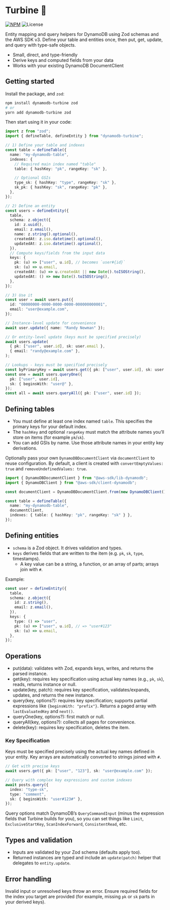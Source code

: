 # Turbine 🪭

[![NPM](https://img.shields.io/npm/v/dynamodb-turbine)](https://npmjs.com/package/dynamodb-turbine) ![License](https://img.shields.io/npm/l/dynamodb-turbine)

Entity mapping and query helpers for DynamoDB using Zod schemas and the AWS SDK v3. Define your table and entities once, then put, get, update, and query with type-safe objects.

- Small, direct, and type-friendly
- Derive keys and computed fields from your data
- Works with your existing DynamoDB DocumentClient

## Getting started

Install the package, and `zod`:

```sh
npm install dynamodb-turbine zod
# or
yarn add dynamodb-turbine zod
```

Then start using it in your code:

```ts
import z from "zod";
import { defineTable, defineEntity } from "dynamodb-turbine";

// 1) Define your table and indexes
const table = defineTable({
  name: "my-dynamodb-table",
  indexes: {
    // Required main index named "table"
    table: { hashKey: "pk", rangeKey: "sk" },

    // Optional GSIs
    type_sk: { hashKey: "type", rangeKey: "sk" },
    sk_pk: { hashKey: "sk", rangeKey: "pk" },
  },
});

// 2) Define an entity
const users = defineEntity({
  table,
  schema: z.object({
    id: z.uuid(),
    email: z.email(),
    name: z.string().optional(),
    createdAt: z.iso.datetime().optional(),
    updatedAt: z.iso.datetime().optional(),
  }),
  // Compute keys/fields from the input data
  keys: {
    pk: (u) => ["user", u.id], // becomes `user#{id}`
    sk: (u) => u.email,
    createdAt: (u) => u.createdAt || new Date().toISOString(),
    updatedAt: () => new Date().toISOString(),
  },
});

// 3) Use it
const user = await users.put({
  id: "00000000-0000-0000-0000-000000000001",
  email: "user@example.com",
});

// Instance-level update for convenience
await user.update({ name: "Randy Newman" });

// Or entity-level update (keys must be specified precisely)
await users.update(
  { pk: ["user", user.id], sk: user.email },
  { email: "randy@example.com" },
);

// Lookups - keys must be specified precisely
const byPrimaryKey = await users.get({ pk: ["user", user.id], sk: user.email });
const one = await users.queryOne({
  pk: ["user", user.id],
  sk: { beginsWith: "user@" },
});
const all = await users.queryAll({ pk: ["user", user.id] });
```

## Defining tables

- You must define at least one index named `table`. This specifies the primary keys for your default index.
- The `hashKey` and optional `rangeKey` must match the attribute names you’ll store on items (for example `pk`/`sk`).
- You can add GSIs by name. Use those attribute names in your entity key derivations.

Optionally pass your own `DynamoDBDocumentClient` via `documentClient` to reuse configuration. By default, a client is created with `convertEmptyValues: true` and `removeUndefinedValues: true`.

```ts
import { DynamoDBDocumentClient } from "@aws-sdk/lib-dynamodb";
import { DynamoDBClient } from "@aws-sdk/client-dynamodb";

const documentClient = DynamoDBDocumentClient.from(new DynamoDBClient());

const table = defineTable({
  name: "my-dynamodb-table",
  documentClient,
  indexes: { table: { hashKey: "pk", rangeKey: "sk" } },
});
```

## Defining entities

- `schema` is a Zod object. It drives validation and types.
- `keys` derives fields that are written to the item (e.g. `pk`, `sk`, `type`, timestamps).
  - A key value can be a string, a function, or an array of parts; arrays join with `#`.

Example:

```ts
const user = defineEntity({
  table,
  schema: z.object({
    id: z.string(),
    email: z.email(),
  }),
  keys: {
    type: () => "user",
    pk: (u) => ["user", u.id], // => "user#123"
    sk: (u) => u.email,
  },
});
```

## Operations

- put(data): validates with Zod, expands keys, writes, and returns the parsed instance.
- get(key): requires key specification using actual key names (e.g., `pk`, `sk`), reads, returns instance or null.
- update(key, patch): requires key specification, validates/expands, updates, and returns the new instance.
- query(key, options?): requires key specification; supports partial expressions like `{beginsWith: "prefix"}`. Returns a paged array with `lastEvaluatedKey` and `next()`.
- queryOne(key, options?): first match or null.
- queryAll(key, options?): collects all pages for convenience.
- delete(key): requires key specification, deletes the item.

### Key Specification

Keys must be specified precisely using the actual key names defined in your entity. Key arrays are automatically converted to strings joined with `#`.

```ts
// Get with precise keys
await users.get({ pk: ["user", "123"], sk: "user@example.com" });

// Query with complex key expressions and custom indexes
await posts.query({
  index: "type-sk",
  type: "comment",
  sk: { beginsWith: "user#123#" },
});
```

Query options match DynamoDB’s `QueryCommandInput` (minus the expression fields that Turbine builds for you), so you can set things like `Limit`, `ExclusiveStartKey`, `ScanIndexForward`, `ConsistentRead`, etc.

## Types and validation

- Inputs are validated by your Zod schema (defaults apply too).
- Returned instances are typed and include an `update(patch)` helper that delegates to `entity.update`.

## Error handling

Invalid input or unresolved keys throw an error. Ensure required fields for the index you target are provided (for example, missing `pk` or `sk` parts in your derived keys).
